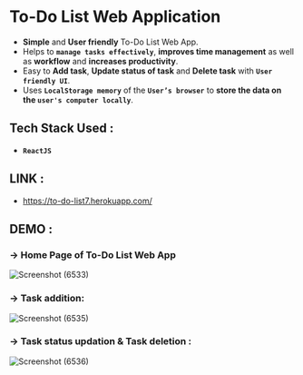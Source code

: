 # To-Do List Web Application
- **Simple** and **User friendly** To-Do List Web App.
- Helps to **`manage tasks effectively`**, **improves time management** as well as **workflow** and **increases productivity**.
- Easy to **Add task**, **Update status of task** and **Delete task** with **`User friendly UI`**.
- Uses **`LocalStorage memory`** of the **`User’s browser`** to **store the data on the `user's computer locally`**.

## Tech Stack Used : 
- **`ReactJS`**

## LINK :
- https://to-do-list7.herokuapp.com/

## DEMO :
### -> Home Page of To-Do List Web App
![Screenshot (6533)](https://user-images.githubusercontent.com/80086654/159171898-02fddf4c-3f6e-422e-89e1-e53bf84281ed.png)
### -> Task addition:
![Screenshot (6535)](https://user-images.githubusercontent.com/80086654/159171941-6d0db0bd-76a9-4477-9a93-c656f3b9b9c9.png)
### -> Task status updation & Task deletion :
![Screenshot (6536)](https://user-images.githubusercontent.com/80086654/159171970-172c613c-6034-416c-8da6-8cd8ee797d3b.png)







